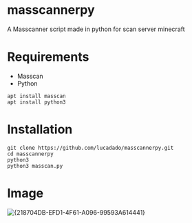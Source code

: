# masscannerpy
A Masscanner script made in python for scan server minecraft

# Requirements
- Masscan
- Python
```
apt install masscan
apt install python3
```

# Installation
```
git clone https://github.com/lucadado/masscannerpy.git
cd masscannerpy
python3 
python3 masscan.py
```

# Image
![{218704DB-EFD1-4F61-A096-99593A614441}](https://github.com/user-attachments/assets/ed06b7f4-e9d9-4777-b43a-a4d949baa6f0)
